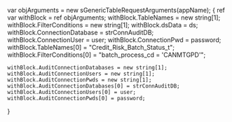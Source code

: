 var objArguments = new sGenericTableRequestArguments(appName);
{
    ref var withBlock = ref objArguments;
    withBlock.TableNames = new string[1];
    withBlock.FilterConditions = new string[1];
    withBlock.dsData = ds;
    withBlock.ConnectionDatabase = strConnAuditDB;
    withBlock.ConnectionUser = user;
    withBlock.ConnectionPwd = password;
    withBlock.TableNames[0] = "Credit_Risk_Batch_Status_t";
    withBlock.FilterConditions[0] = "batch_process_cd = 'CANMTGPD'";

    withBlock.AuditConnectionDatabases = new string[1];
    withBlock.AuditConnectionUsers = new string[1];
    withBlock.AuditConnectionPwds = new string[1];
    withBlock.AuditConnectionDatabases[0] = strConnAuditDB;
    withBlock.AuditConnectionUsers[0] = user;
    withBlock.AuditConnectionPwds[0] = password;
}
